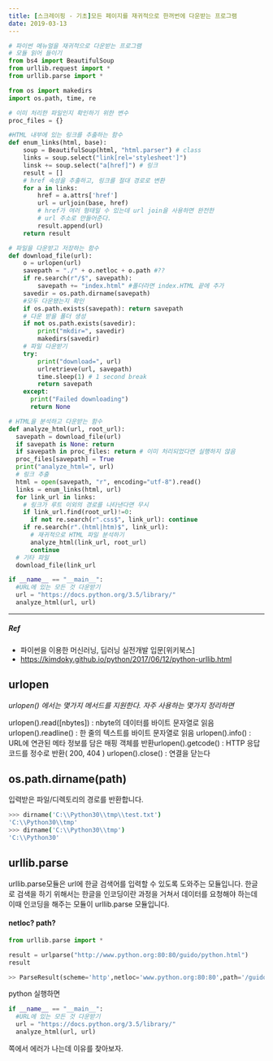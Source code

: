 ```yaml
---
title: [스크레이핑 - 기초]모든 페이지를 재귀적으로 한꺼번에 다운받는 프로그램
date: 2019-03-13
---
```


```python
# 파이썬 메뉴얼을 재귀적으로 다운받는 프로그램
# 모듈 읽어 들이기
from bs4 import BeautifulSoup
from urllib.request import *
from urllib.parse import *

from os import makedirs
import os.path, time, re

# 이미 처리한 파일인지 확인하기 위한 변수
proc_files = {}

#HTML 내부에 있는 링크를 추출하는 함수
def enum_links(html, base):
    soup = BeautifulSoup(html, "html.parser") # class
    links = soup.select("link[rel='stylesheet']")
    linsk += soup.select("a[href]") # 링크
    result = []
    # href 속성을 추출하고, 링크를 절대 경로로 변환
    for a in links:
        href = a.attrs['href']
        url = urljoin(base, href)
        # href가 여러 형태일 수 있는데 url join을 사용하면 완전한
        # url 주소로 만들어준다.
        result.append(url)
    return result

# 파일을 다운받고 저장하는 함수
def download_file(url):
    o = urlopen(url)
    savepath = "./" + o.netloc + o.path #??
    if re.search(r"/$", savepath):
        savepath += "index.html" #폴더라면 index.HTML 끝에 추가
    savedir = os.path.dirname(savepath)
    #모두 다운됐는지 확인
    if os.path.exists(savepath): return savepath
    # 다운 받을 폴더 생성
    if not os.path.exists(savedir):
        print("mkdir=", savedir)
        makedirs(savedir)
    # 파일 다운받기
    try:
        print("download=", url)
        urlretrieve(url, savepath)
        time.sleep(1) # 1 second break
        return savepath
    except:
      print("Failed downloading")
      return None

# HTML을 분석하고 다운받는 함수
def analyze_html(url, root_url):
  savepath = download_file(url)
  if savepath is None: return
  if savepath in proc_files: return # 이미 처리되었다면 실행하지 않음
  proc_files[savepath] = True
  print("analyze_html=", url)
  # 링크 추출
  html = open(savepath, "r", encoding="utf-8").read()
  links = enum_links(html, url)
  for link_url in links:
    # 링크가 루트 이외의 경로를 나타낸다면 무시
    if link_url.find(root_url)!=0:
      if not re.search(r".css$", link_url): continue
    if re.search(r".(html|htm)$", link_url):
      # 재귀적으로 HTML 파일 분석하기
      analyze_html(link_url, root_url)
      continue
  # 기타 파일
  download_file(link_url

if __name__ == "__main__":
  #URL에 있는 모든 것 다운받기
  url = "https://docs.python.org/3.5/library/"
  analyze_html(url, url)
```

---

##### Ref
- 파이썬을 이용한 머신러닝, 딥러닝 실전개발 입문[위키북스]
- https://kimdoky.github.io/python/2017/06/12/python-urllib.html


## urlopen

*urlopen() 에서는 몇가지 메서드를 지원한다. 자주 사용하는 몇가지 정리하면*

urlopen().read([nbytes]) : nbyte의 데이터를 바이트 문자열로 읽음 ​
urlopen().readline() : 한 줄의 텍스트를 바이트 문자열로 읽음
urlopen().​info() : URL에 연관된 메타 정보를 담은 매핑 객체를 반환​
urlopen().getcode() : HTTP 응답 코드를 정수로 반환( 200, 404 )
urlopen().close() : 연결을 닫는다


## os.path.dirname(path)

입력받은 파일/디렉토리의 경로를 반환합니다.

```bash
>>> dirname('C:\\Python30\\tmp\\test.txt')
'C:\\Python30\\tmp'
>>> dirname('C:\\Python30\\tmp')
'C:\\Python30'
```

## urllib.parse

urllib.parse모듈은 url에 한글 검색어를 입력할 수 있도록 도와주는 모듈입니다.
한글로 검색을 하기 위해서는 한글을 인코딩이란 과정을 거쳐서 데이터를 요청해야 하는데 이때 인코딩을 해주는 모듈이 urllib.parse 모듈입니다.

#### netloc? path?
```python
from urllib.parse import *

result = urlparse("http://www.python.org:80:80/guido/python.html")
result

>> ParseResult(scheme='http',netloc='www.python.org:80:80',path='/guido/python.html')
```

python 실행하면

```python
if __name__ == "__main__":
  #URL에 있는 모든 것 다운받기
  url = "https://docs.python.org/3.5/library/"
  analyze_html(url, url)
```

쪽에서 에러가 나는데 이유를 찾아보자.
